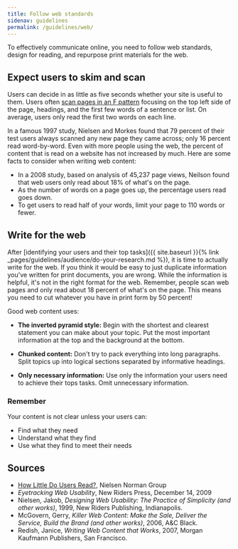 ```yaml
---
title: Follow web standards
sidenav: guidelines
permalink: /guidelines/web/
---
```


To effectively communicate online, you need to follow web standards, design for reading, and repurpose print materials for the web.

## Expect users to skim and scan

Users can decide in as little as five seconds whether your site is useful to them. Users often [scan pages in an F pattern](https://www.nngroup.com/articles/f-shaped-pattern-reading-web-content/) focusing on the top left side of the page, headings, and the first few words of a sentence or list. On average, users only read the first two words on each line.

In a famous 1997 study, Nielsen and Morkes found that 79 percent of their test users always scanned any new page they came across; only 16 percent read word-by-word. Even with more people using the web, the percent of content that is read on a website has not increased by much. Here are some facts to consider when writing web content:

- In a 2008 study, based on analysis of 45,237 page views, Neilson found that web users only read about 18% of what's on the page.
- As the number of words on a page goes up, the percentage users read goes down.
- To get users to read half of your words, limit your page to 110 words or fewer.

## Write for the web

After [identifying your users and their top tasks]({{ site.baseurl }}{% link _pages/guidelines/audience/do-your-research.md %}), it is time to actually write for the web. If you think it would be easy to just duplicate information you've written for print documents, you are wrong. While the information is helpful, it's not in the right format for the web. Remember, people scan web pages and only read about 18 percent of what's on the page. This means you need to cut whatever you have in print form by 50 percent!

Good web content uses:

- **The inverted pyramid style:** Begin with the shortest and clearest statement you can make about your topic. Put the most important information at the top and the background at the bottom.

- **Chunked content:** Don't try to pack everything into long paragraphs. Split topics up into logical sections separated by informative headings.

- **Only necessary information:** Use only the information your users need to achieve their tops tasks. Omit unnecessary information.

### Remember

Your content is not clear unless your users can:

- Find what they need
- Understand what they find
- Use what they find to meet their needs

## Sources

- [How Little Do Users Read?](https://www.nngroup.com/articles/how-little-do-users-read/), Nielsen Norman Group
- _Eyetracking Web Usability_, New Riders Press, December 14, 2009
- Nielsen, Jakob, _Designing Web Usability: The Practice of Simplicity (and other works)_, 1999, New Riders Publishing, Indianapolis.
- McGovern, Gerry, _Killer Web Content: Make the Sale, Deliver the Service, Build the Brand (and other works)_, 2006, A&C Black.
- Redish, Janice, _Writing Web Content that Works_, 2007, Morgan Kaufmann Publishers, San Francisco.

